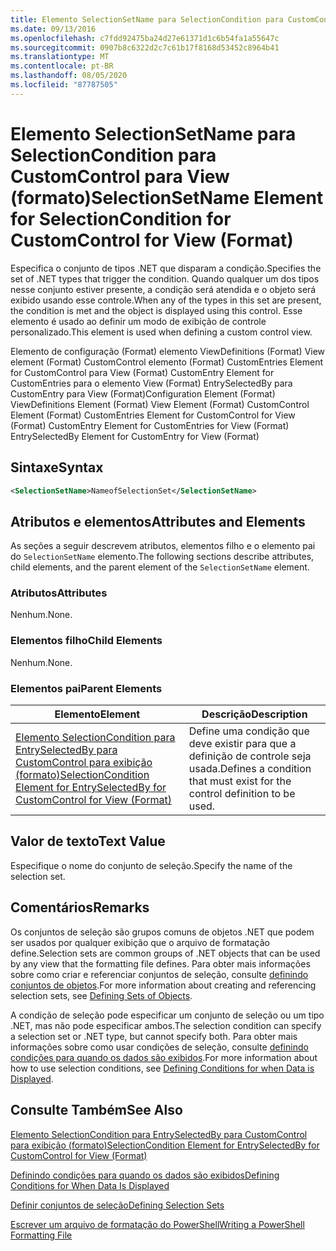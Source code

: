```yaml
---
title: Elemento SelectionSetName para SelectionCondition para CustomControl para exibição (formato) | Microsoft Docs
ms.date: 09/13/2016
ms.openlocfilehash: c7fdd92475ba24d27e61371d1c6b54fa1a55647c
ms.sourcegitcommit: 0907b8c6322d2c7c61b17f8168d53452c8964b41
ms.translationtype: MT
ms.contentlocale: pt-BR
ms.lasthandoff: 08/05/2020
ms.locfileid: "87787505"
---
```

# <a name="selectionsetname-element-for-selectioncondition-for-customcontrol-for-view-format"></a><span data-ttu-id="609f4-102">Elemento SelectionSetName para SelectionCondition para CustomControl para View (formato)</span><span class="sxs-lookup"><span data-stu-id="609f4-102">SelectionSetName Element for SelectionCondition for CustomControl for View (Format)</span></span>

<span data-ttu-id="609f4-103">Especifica o conjunto de tipos .NET que disparam a condição.</span><span class="sxs-lookup"><span data-stu-id="609f4-103">Specifies the set of .NET types that trigger the condition.</span></span> <span data-ttu-id="609f4-104">Quando qualquer um dos tipos nesse conjunto estiver presente, a condição será atendida e o objeto será exibido usando esse controle.</span><span class="sxs-lookup"><span data-stu-id="609f4-104">When any of the types in this set are present, the condition is met and the object is displayed using this control.</span></span> <span data-ttu-id="609f4-105">Esse elemento é usado ao definir um modo de exibição de controle personalizado.</span><span class="sxs-lookup"><span data-stu-id="609f4-105">This element is used when defining a custom control view.</span></span>

<span data-ttu-id="609f4-106">Elemento de configuração (Format) elemento ViewDefinitions (Format) View element (Format) CustomControl elemento (Format) CustomEntries Element for CustomControl para View (Format) CustomEntry Element for CustomEntries para o elemento View (Format) EntrySelectedBy para CustomEntry para View (Format)</span><span class="sxs-lookup"><span data-stu-id="609f4-106">Configuration Element (Format) ViewDefinitions Element (Format) View Element (Format) CustomControl Element (Format) CustomEntries Element for CustomControl for View (Format) CustomEntry Element for CustomEntries for View (Format) EntrySelectedBy Element for CustomEntry for View (Format)</span></span>

## <a name="syntax"></a><span data-ttu-id="609f4-107">Sintaxe</span><span class="sxs-lookup"><span data-stu-id="609f4-107">Syntax</span></span>

```xml
<SelectionSetName>NameofSelectionSet</SelectionSetName>
```

## <a name="attributes-and-elements"></a><span data-ttu-id="609f4-108">Atributos e elementos</span><span class="sxs-lookup"><span data-stu-id="609f4-108">Attributes and Elements</span></span>

<span data-ttu-id="609f4-109">As seções a seguir descrevem atributos, elementos filho e o elemento pai do `SelectionSetName` elemento.</span><span class="sxs-lookup"><span data-stu-id="609f4-109">The following sections describe attributes, child elements, and the parent element of the `SelectionSetName` element.</span></span>

### <a name="attributes"></a><span data-ttu-id="609f4-110">Atributos</span><span class="sxs-lookup"><span data-stu-id="609f4-110">Attributes</span></span>

<span data-ttu-id="609f4-111">Nenhum.</span><span class="sxs-lookup"><span data-stu-id="609f4-111">None.</span></span>

### <a name="child-elements"></a><span data-ttu-id="609f4-112">Elementos filho</span><span class="sxs-lookup"><span data-stu-id="609f4-112">Child Elements</span></span>

<span data-ttu-id="609f4-113">Nenhum.</span><span class="sxs-lookup"><span data-stu-id="609f4-113">None.</span></span>

### <a name="parent-elements"></a><span data-ttu-id="609f4-114">Elementos pai</span><span class="sxs-lookup"><span data-stu-id="609f4-114">Parent Elements</span></span>

|<span data-ttu-id="609f4-115">Elemento</span><span class="sxs-lookup"><span data-stu-id="609f4-115">Element</span></span>|<span data-ttu-id="609f4-116">Descrição</span><span class="sxs-lookup"><span data-stu-id="609f4-116">Description</span></span>|
|-------------|-----------------|
|[<span data-ttu-id="609f4-117">Elemento SelectionCondition para EntrySelectedBy para CustomControl para exibição (formato)</span><span class="sxs-lookup"><span data-stu-id="609f4-117">SelectionCondition Element for EntrySelectedBy for CustomControl for View (Format)</span></span>](./selectioncondition-element-for-entryselectedby-for-customcontrol-format.md)|<span data-ttu-id="609f4-118">Define uma condição que deve existir para que a definição de controle seja usada.</span><span class="sxs-lookup"><span data-stu-id="609f4-118">Defines a condition that must exist for the control definition to be used.</span></span>|

## <a name="text-value"></a><span data-ttu-id="609f4-119">Valor de texto</span><span class="sxs-lookup"><span data-stu-id="609f4-119">Text Value</span></span>

<span data-ttu-id="609f4-120">Especifique o nome do conjunto de seleção.</span><span class="sxs-lookup"><span data-stu-id="609f4-120">Specify the name of the selection set.</span></span>

## <a name="remarks"></a><span data-ttu-id="609f4-121">Comentários</span><span class="sxs-lookup"><span data-stu-id="609f4-121">Remarks</span></span>

<span data-ttu-id="609f4-122">Os conjuntos de seleção são grupos comuns de objetos .NET que podem ser usados por qualquer exibição que o arquivo de formatação define.</span><span class="sxs-lookup"><span data-stu-id="609f4-122">Selection sets are common groups of .NET objects that can be used by any view that the formatting file defines.</span></span> <span data-ttu-id="609f4-123">Para obter mais informações sobre como criar e referenciar conjuntos de seleção, consulte [definindo conjuntos de objetos](./defining-selection-sets.md).</span><span class="sxs-lookup"><span data-stu-id="609f4-123">For more information about creating and referencing selection sets, see [Defining Sets of Objects](./defining-selection-sets.md).</span></span>

<span data-ttu-id="609f4-124">A condição de seleção pode especificar um conjunto de seleção ou um tipo .NET, mas não pode especificar ambos.</span><span class="sxs-lookup"><span data-stu-id="609f4-124">The selection condition can specify a selection set or .NET type, but cannot specify both.</span></span> <span data-ttu-id="609f4-125">Para obter mais informações sobre como usar condições de seleção, consulte [definindo condições para quando os dados são exibidos](./defining-conditions-for-displaying-data.md).</span><span class="sxs-lookup"><span data-stu-id="609f4-125">For more information about how to use selection conditions, see [Defining Conditions for when Data is Displayed](./defining-conditions-for-displaying-data.md).</span></span>

## <a name="see-also"></a><span data-ttu-id="609f4-126">Consulte Também</span><span class="sxs-lookup"><span data-stu-id="609f4-126">See Also</span></span>

[<span data-ttu-id="609f4-127">Elemento SelectionCondition para EntrySelectedBy para CustomControl para exibição (formato)</span><span class="sxs-lookup"><span data-stu-id="609f4-127">SelectionCondition Element for EntrySelectedBy for CustomControl for View (Format)</span></span>](./selectioncondition-element-for-entryselectedby-for-customcontrol-format.md)

[<span data-ttu-id="609f4-128">Definindo condições para quando os dados são exibidos</span><span class="sxs-lookup"><span data-stu-id="609f4-128">Defining Conditions for When Data Is Displayed</span></span>](./defining-conditions-for-displaying-data.md)

[<span data-ttu-id="609f4-129">Definir conjuntos de seleção</span><span class="sxs-lookup"><span data-stu-id="609f4-129">Defining Selection Sets</span></span>](./defining-selection-sets.md)

[<span data-ttu-id="609f4-130">Escrever um arquivo de formatação do PowerShell</span><span class="sxs-lookup"><span data-stu-id="609f4-130">Writing a PowerShell Formatting File</span></span>](./writing-a-powershell-formatting-file.md)

